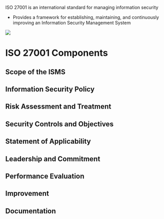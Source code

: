 ISO 27001 is an international standard for managing information security

* Provides a framework for establishing, maintaining, and continuously improving an Information Security Management System

![](https://github.com/JonmarCorpuz/SecondBrain/blob/main/Assets/Whitespace.png)

# ISO 27001 Components

## Scope of the ISMS

## Information Security Policy

## Risk Assessment and Treatment

## Security Controls and Objectives

## Statement of Applicability

## Leadership and Commitment

## Performance Evaluation

## Improvement

## Documentation
